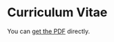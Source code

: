 # Curriculum Vitae

You can [get the PDF]({{https://github.com/luzhizhen/zhizhenlu}}/docs/Zhizhen_CV_2022_February.pdf) directly.
